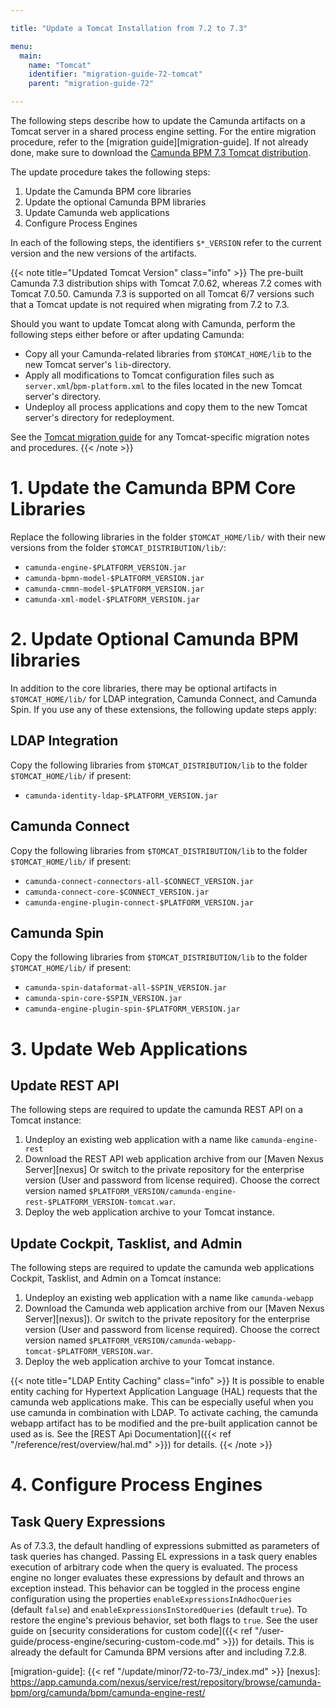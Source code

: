 ```yaml
---

title: "Update a Tomcat Installation from 7.2 to 7.3"

menu:
  main:
    name: "Tomcat"
    identifier: "migration-guide-72-tomcat"
    parent: "migration-guide-72"

---
```


The following steps describe how to update the Camunda artifacts on a Tomcat server in a shared process engine setting. For the entire migration procedure, refer to the [migration guide][migration-guide]. If not already done, make sure to download the [Camunda BPM 7.3 Tomcat distribution](https://app.camunda.com/nexus/service/rest/repository/browse/camunda-bpm/org/camunda/bpm/tomcat/camunda-bpm-tomcat/).

The update procedure takes the following steps:

1. Update the Camunda BPM core libraries
2. Update the optional Camunda BPM libraries
3. Update Camunda web applications
4. Configure Process Engines

In each of the following steps, the identifiers `$*_VERSION` refer to the current version and the new versions of the artifacts.

{{< note title="Updated Tomcat Version" class="info" >}}
The pre-built Camunda 7.3 distribution ships with Tomcat 7.0.62, whereas 7.2 comes with Tomcat 7.0.50. Camunda 7.3 is supported on all Tomcat 6/7 versions such that a Tomcat update is not required when migrating from 7.2 to 7.3.

Should you want to update Tomcat along with Camunda, perform the following steps either before or after updating Camunda:

* Copy all your Camunda-related libraries from `$TOMCAT_HOME/lib` to the new Tomcat server's `lib`-directory.
* Apply all modifications to Tomcat configuration files such as `server.xml`/`bpm-platform.xml` to the files located in the new Tomcat server's directory.
* Undeploy all process applications and copy them to the new Tomcat server's directory for redeployment.

See the [Tomcat migration guide](https://tomcat.apache.org/migration-7.html#Upgrading_7.0.x) for any Tomcat-specific migration notes and procedures.
{{< /note >}}


# 1. Update the Camunda BPM Core Libraries

Replace the following libraries in the folder `$TOMCAT_HOME/lib/` with their new versions from the folder `$TOMCAT_DISTRIBUTION/lib/`:

* `camunda-engine-$PLATFORM_VERSION.jar`
* `camunda-bpmn-model-$PLATFORM_VERSION.jar`
* `camunda-cmmn-model-$PLATFORM_VERSION.jar`
* `camunda-xml-model-$PLATFORM_VERSION.jar`

# 2. Update Optional Camunda BPM libraries

In addition to the core libraries, there may be optional artifacts in `$TOMCAT_HOME/lib/` for LDAP integration, Camunda Connect, and Camunda Spin. If you use any of these extensions, the following update steps apply:

## LDAP Integration

Copy the following libraries from `$TOMCAT_DISTRIBUTION/lib` to the folder `$TOMCAT_HOME/lib/` if present:

* `camunda-identity-ldap-$PLATFORM_VERSION.jar`

## Camunda Connect

Copy the following libraries from `$TOMCAT_DISTRIBUTION/lib` to the folder `$TOMCAT_HOME/lib/` if present:

* `camunda-connect-connectors-all-$CONNECT_VERSION.jar`
* `camunda-connect-core-$CONNECT_VERSION.jar`
* `camunda-engine-plugin-connect-$PLATFORM_VERSION.jar`

## Camunda Spin

Copy the following libraries from `$TOMCAT_DISTRIBUTION/lib` to the folder `$TOMCAT_HOME/lib/` if present:

* `camunda-spin-dataformat-all-$SPIN_VERSION.jar`
* `camunda-spin-core-$SPIN_VERSION.jar`
* `camunda-engine-plugin-spin-$PLATFORM_VERSION.jar`


# 3. Update Web Applications

## Update REST API

The following steps are required to update the camunda REST API on a Tomcat instance:

1. Undeploy an existing web application with a name like `camunda-engine-rest`
2. Download the REST API web application archive from our [Maven Nexus Server][nexus] Or switch to the private repository for the enterprise version (User and password from license required). Choose the correct version named `$PLATFORM_VERSION/camunda-engine-rest-$PLATFORM_VERSION-tomcat.war`.
3. Deploy the web application archive to your Tomcat instance.

## Update Cockpit, Tasklist, and Admin

The following steps are required to update the camunda web applications Cockpit, Tasklist, and Admin on a Tomcat instance:

1. Undeploy an existing web application with a name like `camunda-webapp`
2. Download the Camunda web application archive from our [Maven Nexus Server][nexus]). Or switch to the private repository for the enterprise version (User and password from license required). Choose the correct version named `$PLATFORM_VERSION/camunda-webapp-tomcat-$PLATFORM_VERSION.war`.
3. Deploy the web application archive to your Tomcat instance.

{{< note title="LDAP Entity Caching" class="info" >}}
It is possible to enable entity caching for Hypertext Application Language (HAL) requests that the camunda web applications make. This can be especially useful when you use camunda in combination with LDAP. To activate caching, the camunda webapp artifact has to be modified and the pre-built application cannot be used as is. See the [REST Api Documentation]({{< ref "/reference/rest/overview/hal.md" >}}) for details.
{{< /note >}}

# 4. Configure Process Engines

## Task Query Expressions

As of 7.3.3, the default handling of expressions submitted as parameters of task queries has changed. Passing EL expressions in a task query enables execution of arbitrary code when the query is evaluated. The process engine no longer evaluates these expressions by default and throws an exception instead. This behavior can be toggled in the process engine configuration using the properties `enableExpressionsInAdhocQueries` (default `false`) and `enableExpressionsInStoredQueries` (default `true`). To restore the engine's previous behavior, set both flags to `true`. See the user guide on [security considerations for custom code]({{< ref "/user-guide/process-engine/securing-custom-code.md" >}}) for details.
This is already the default for Camunda BPM versions after and including 7.2.8.

[migration-guide]: {{< ref "/update/minor/72-to-73/_index.md" >}}
[nexus]: https://app.camunda.com/nexus/service/rest/repository/browse/camunda-bpm/org/camunda/bpm/camunda-engine-rest/
